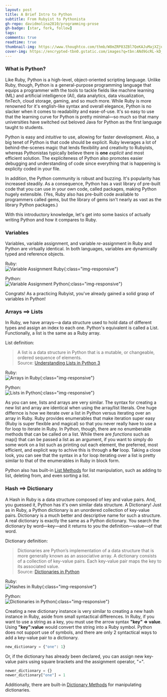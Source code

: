 ```yaml
---
layout: post
title: A Brief Intro to Python
subtitle: From Rubyist to Pythonista
gh-repo: davidmolina2810/programming-prose
gh-badge: [star, fork, follow]
tags: 
comments: true
readtime: true
thumbnail-img: https://www.thoughtco.com/thmb/W8mZRP83ZBl7QeKAJuMajXZjux0=/768x0/filters:no_upscale():max_bytes(150000):strip_icc()/2000px-Python.svg-56a7b0bc5f9b58b7d0ecea1f.jpg
cover-img: https://encrypted-tbn0.gstatic.com/images?q=tbn:ANd9GcRL-kD_yWTV4ew93dpOKBkcjtyXBTx1NmxzBQ&usqp=CAU
---
```


### What is Python? 

Like Ruby, Python is a high-level, object-oriented scripting language. Unlike Ruby, though, Python is a general-purpose programming language that equips a programmer with the tools to tackle fields like machine learning (ML) and artificial intelligence (AI), data analytics, data visualization, finTech, cloud storage, gaming, and so much more. While Ruby is more renowned for it's english-like syntax and overall elegance, Python is no slacker when it comes to readability and ease-of-use. It's so easy to use that the learning curve for Python is pretty minimal&mdash;so much so that many universities have switched out beloved Java for Python as the first language taught to students. 

Python is easy and _intuitive_ to use, allowing for faster development. Also, a big tenet of Python is that code should be explicit. Ruby leverages a lot of behind-the-scenes magic that lends flexibility and creativity to Rubyists, whereas Pythonistas typically believe there is **one** _explicit_ and most efficient solution. The expliciteness of Python also promotes easier debugging and understanding of code since everything that is happening is explicity coded in your file. 

In addition, the Python community is robust and buzzing. It's popularity has increased steadily. As a consequence, Python has a vast library of pre-built code that you can use in your own code, called packages, making Python hugely extensible. (Yes, Ruby also has pre-built code available to programmers called gems, but the library of gems isn't nearly as vast as the library Python packages.)

With this introductory knowledge, let's get into some basics of actually writing Python and how it compares to Ruby. 

### Variables 

Variables, variable assignment, and variable _re_-assignment in Ruby and Python are virtually identical. In both languages, variables are dynamically typed and reference objects. 

Ruby:    
![Variable Assignment Ruby](../assets/img/ruby-variable-assignment.png){:class="img-responsive"}  

Python:    
![Variable Assignment Python](../assets/img/python-variable-assignment.png){:class="img-responsive"}  

Congrats! As a practicing Rubyist, you've already gained a solid grasp of variables in Python!

### Arrays ==> Lists

In Ruby, we have arrays&mdash;a data structure used to hold data of different types and assign an index to each one. Python's equivalent is called a List. Functionally, a list is the same as a Ruby array. 

List definition:  
>A list is a data structure in Python that is a mutable, or changeable, ordered sequence of elements.  
Source: [Understanding Lists in Python 3](https://www.digitalocean.com/community/tutorials/understanding-lists-in-python-3#:~:text=versions%20279.6k-,Introduction,values%20between%20square%20brackets%20%5B%20%5D%20.)

Ruby:  
![Arrays in Ruby](../assets/img/ruby-array.png){:class="img-responsive"}  

Python:  
![Lists in Python](../assets/img/python-list.png){:class="img-responsive"}  

As you can see, lists and arrays are very similar. The syntax for creating a new list and array are identical when using the array/list literals. One huge differnce is how we iterate over a list in Python versus iterating over an array in Ruby. Ruby provides enumerables that make iteration super easy (Ruby is super flexible and magical) so that you never really have to use a for loop to iterate in Ruby. In Python, though, there are no enumberable methods that can be called _on_ a list. While there are _functions_ such as map() that can be passed a list as an argument, if you want to simply do some work on a list such as printing out each element, the preferred, most efficient, and explicit way to achive this is through a **for** loop. Taking a close look, you can see that the syntax in a for loop iterating over a list is pretty similar to that of the enumerables in Ruby in block form.  

Python also has built-in [List Methods](https://docs.python.org/3/tutorial/datastructures.html) for list manipulation, such as adding to list, deleting from, and even sorting a list.

### Hash ==> Dictionary

A Hash in Ruby is a data structure composed of key and value pairs. And, you guessed it, Python has it's own similar data structure. A Dictionary! Just as in Ruby, a Python dictionary is an unordered collection of key-value pairs. Dictionary is a much better and descriptive name for such a structure. A real dictionary is exactly the same as a Python dictionary. You search the dictionary by word&mdash;key&mdash;and it returns to you the definition&mdash;value&mdash;of that word.  

Dictionary definition:  
>Dictionaries are Python’s implementation of a data structure that is more generally known as an associative array. A dictionary consists of a collection of key-value pairs. Each key-value pair maps the key to its associated value.  
Source: [Dictionaries in Python](https://realpython.com/python-dicts/)

Ruby:  
![Hashes in Ruby](../assets/img/ruby-hash.png){:class="img-responsive"}

Python:  
![Dictionaries in Python](../assets/img/python-dictionary.png){:class="img-responsive"}

Creating a new dictionary instance is very similar to creating a new hash instance in Ruby, aside from small syntactical differences. In Ruby, if you want to use a string as a key, you must use the arrow syntax **"key" => value**. Using **"key":value** would convert the string into a Ruby symbol. Python does not support use of symbols, and there are only 2 syntactical ways to add a key-value pair to a dictionary. 

```python 
new_dictionary = {"one": 1}
``` 
Or, if the dictionary has already been declared, you can assign new key-value pairs using square brackets and the assignment operator, "=".
```python
newer_dictionary = {}
newer_dictionary["one"] = 1
```
Additionally, there are built-in [Dictionary Methods](https://realpython.com/python-dicts/#built-in-dictionary-methods) for manipulating dictionaries. 



